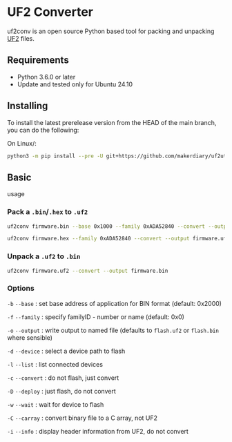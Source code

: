 # UF2 Converter

uf2conv is an open source Python based tool for packing and unpacking [UF2](https://github.com/microsoft/uf2) files.

## Requirements

* Python 3.6.0 or later
* Update and tested only for Ubuntu 24.10

## Installing

To install the latest prerelease version from the HEAD of the main branch, you can do the following:

On Linux/:

``` sh
python3 -m pip install --pre -U git+https://github.com/makerdiary/uf2utils.git@main
```

## Basic 
usage

### Pack a `.bin`/`.hex` to `.uf2`

``` sh
uf2conv firmware.bin --base 0x1000 --family 0xADA52840 --convert --output firmware.uf2
```

``` sh
uf2conv firmware.hex --family 0xADA52840 --convert --output firmware.uf2
```

### Unpack a `.uf2` to `.bin`

``` sh
uf2conv firmware.uf2 --convert --output firmware.bin
```

### Options

`-b` `--base` : set base address of application for BIN format (default: 0x2000)

`-f` `--family` : specify familyID - number or name (default: 0x0)

`-o` `--output` : write output to named file (defaults to `flash.uf2` or `flash.bin` where sensible)

`-d` `--device` : select a device path to flash

`-l` `--list` : list connected devices

`-c` `--convert` : do not flash, just convert

`-D` `--deploy` : just flash, do not convert

`-w` `--wait` : wait for device to flash

`-C` `--carray` : convert binary file to a C array, not UF2

`-i` `--info` : display header information from UF2, do not convert

